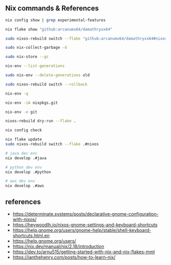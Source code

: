 ## Nix commands & References

```sh
nix config show | grep experimental-features
```

```sh
nix flake show "github:arcanumx64/damathryxx64"
```

```sh
sudo nixos-rebuild switch --flake "github:arcanumx64/damathryxx64#nixos"
```

```sh
sudo nix-collect-garbage -d
```

```sh
sudo nix-store --gc
```

```sh
nix-env --list-generations
```

```sh
sudo nix-env --delete-generations old
```

```sh
sudo nixos-rebuild switch --rollback
```

```sh
nix-env -q
```

```sh
nix-env -iA nixpkgs.git
```

```sh
nix-env -e git
```

```sh
nixos-rebuild dry-run --flake .
```

```sh
nix config check
```

```sh
nix flake update
sudo nixos-rebuild switch --flake .#nixos
```

```sh
# java dev env
nix develop .#java
```

```sh
# python dev env
nix develop .#python
```

```sh
# aws dev env
nix develop .#aws
```

## references

- <https://determinate.systems/posts/declarative-gnome-configuration-with-nixos/>
- <https://heywoodlh.io/nixos-gnome-settings-and-keyboard-shortcuts>
- <https://help.gnome.org/users/gnome-help/stable/shell-keyboard-shortcuts.html.en>
- <https://help.gnome.org/users/>
- <https://nix.dev/manual/nix/2.18/introduction>
- <https://dev.to/arnu515/getting-started-with-nix-and-nix-flakes-mml>
- <https://ianthehenry.com/posts/how-to-learn-nix/>
